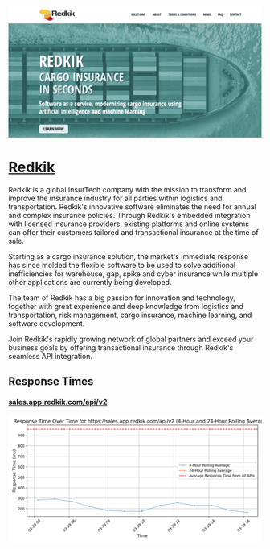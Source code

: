 [![Visit Redkik](imagePreview.jpg)](https://redkik.com)

# [Redkik](https://redkik.com)

Redkik is a global InsurTech company with the mission to transform and improve the insurance industry for all parties within logistics and transportation. Redkik's innovative software eliminates the need for annual and complex insurance policies. Through Redkik's embedded integration with licensed insurance providers, existing platforms and online systems can offer their customers tailored and transactional insurance at the time of sale.

Starting as a cargo insurance solution, the market's immediate response has since molded the flexible software to be used to solve additional inefficiencies for warehouse, gap, spike and cyber insurance while multiple other applications are currently being developed.

The team of Redkik has a big passion for innovation and technology,  together with great experience and deep knowledge from logistics and transportation, risk management, cargo insurance, machine learning, and software development.

Join Redkik's rapidly growing network of global partners and exceed your business goals by offering transactional insurance through Redkik's seamless API integration.

## Response Times

#### [sales.app.redkik.com/api/v2](https://sales.app.redkik.com/api/v2)

![sales.app.redkik.com/api/v2](response-time-charts/73616c65732e6170702e7265646b696b2e636f6d2f6170692f7632.svg)
